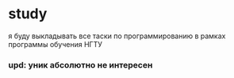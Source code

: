 # study
я буду выкладывать все таски по программированию в рамках программы обучения НГТУ
### upd: уник абсолютно не интересен
